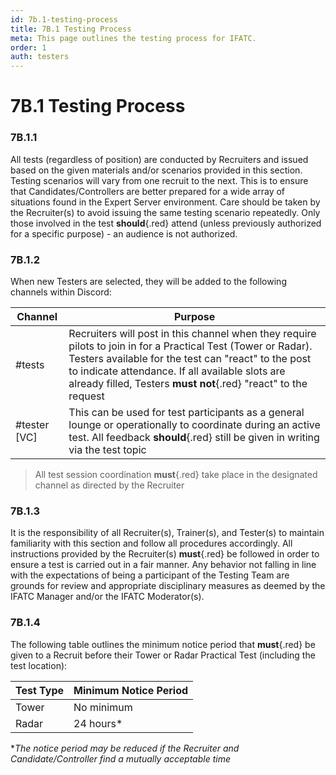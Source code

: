```yaml
---
id: 7b.1-testing-process
title: 7B.1 Testing Process
meta: This page outlines the testing process for IFATC.
order: 1
auth: testers
---
```


# 7B.1 Testing Process



### 7B.1.1

All tests (regardless of position) are conducted by Recruiters and issued based on the given materials and/or scenarios provided in this section. Testing scenarios will vary from one recruit to the next. This is to ensure that Candidates/Controllers are better prepared for a wide array of situations found in the Expert Server environment. Care should be taken by the Recruiter(s) to avoid issuing the same testing scenario repeatedly. Only those involved in the test **should**{.red} attend (unless previously authorized for a specific purpose) - an audience is not authorized. 



### 7B.1.2

When new Testers are selected, they will be added to the following channels within Discord:



| Channel      | Purpose                                                      |
| ------------ | ------------------------------------------------------------ |
| #tests       | Recruiters will post in this channel when they require pilots to join in for a Practical Test (Tower or Radar). Testers available for the test can "react" to the post to indicate attendance. If all available slots are already filled, Testers **must not**{.red} "react" to the request |
| #tester [VC] | This can be used for test participants as a general lounge or operationally to coordinate during an active test. All feedback **should**{.red} still be given in writing via the test topic |



> All test session coordination **must**{.red} take place in the designated channel as directed by the Recruiter



### 7B.1.3

It is the responsibility of all Recruiter(s), Trainer(s), and Tester(s) to maintain familiarity with this section and follow all procedures accordingly. All instructions provided by the Recruiter(s) **must**{.red} be followed in order to ensure a test is carried out in a fair manner. Any behavior not falling in line with the expectations of being a participant of the Testing Team are grounds for review and appropriate disciplinary measures as deemed by the IFATC Manager and/or the IFATC Moderator(s).



### 7B.1.4

The following table outlines the minimum notice period that **must**{.red} be given to a Recruit before their Tower or Radar Practical Test (including the test location):



| Test Type | Minimum Notice Period |
| --------- | --------------------- |
| Tower     | No minimum            |
| Radar     | 24 hours*             |

**The notice period may be reduced if the Recruiter and Candidate/Controller find a mutually acceptable time*